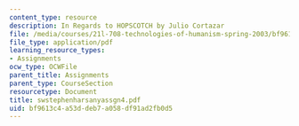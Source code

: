 ```yaml
---
content_type: resource
description: In Regards to HOPSCOTCH by Julio Cortazar
file: /media/courses/21l-708-technologies-of-humanism-spring-2003/bf9613c4a53ddeb7a058df91ad2fb0d5_swstephenharsanyassgn4.pdf
file_type: application/pdf
learning_resource_types:
- Assignments
ocw_type: OCWFile
parent_title: Assignments
parent_type: CourseSection
resourcetype: Document
title: swstephenharsanyassgn4.pdf
uid: bf9613c4-a53d-deb7-a058-df91ad2fb0d5
---
```

